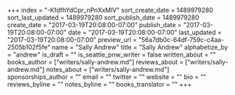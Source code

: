 +++
index = "-KfdfhYdCpr_nPnXxMlV"
sort_create_date = 1489979280
sort_last_updated = 1489979280
sort_publish_date = 1489979280
create_date = "2017-03-19T20:08:00-07:00"
publish_date = "2017-03-19T20:08:00-07:00"
date = "2017-03-19T20:08:00-07:00"
last_updated = "2017-03-19T20:08:00-07:00"
preview_url = "56a7db0c-64df-759c-c4aa-2505b102f5fe"
name = "Sally Andrew"
title = "Sally Andrew"
alphabetize_by = "andrew"
is_draft = ""
is_seattle_pnw_writer = false
written_about = ""
books_author = ["writers/sally-andrew.md"]
reviews_about = ["writers/sally-andrew.md"]
notes_about = ["writers/sally-andrew.md"]
sponsorships_author = ""
email = ""
twitter = ""
website = ""
bio = ""
reviews_byline = ""
notes_byline = ""
books_translator = ""
+++
